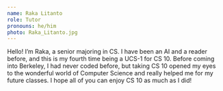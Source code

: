 ```yaml
---
name: Raka Litanto
role: Tutor
pronouns: he/him
photo: Raka_Litanto.jpg
---
```

Hello! I’m Raka, a senior majoring in CS. I have been an AI and a reader before, and this is my fourth time being a UCS-1 for CS 10. Before coming into Berkeley, I had never coded before, but taking CS 10 opened my eyes to the wonderful world of Computer Science and really helped me for my future classes. I hope all of you can enjoy CS 10 as much as I did!
